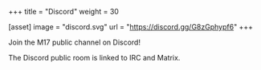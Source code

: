 +++
title = "Discord"
weight = 30

[asset]
  image = "discord.svg"
  url = "https://discord.gg/G8zGphypf6"
+++

Join the M17 public channel on Discord!

The Discord public room is linked to IRC and Matrix.